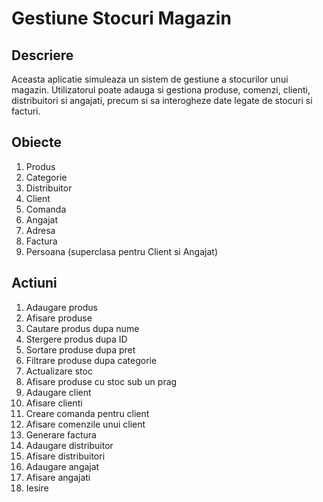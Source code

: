 # Gestiune Stocuri Magazin

## Descriere

Aceasta aplicatie simuleaza un sistem de gestiune a stocurilor unui magazin. Utilizatorul poate adauga si gestiona produse, comenzi, clienti, distribuitori si angajati, precum si sa interogheze date legate de stocuri si facturi.

## Obiecte

1. Produs
2. Categorie
3. Distribuitor
4. Client
5. Comanda
6. Angajat
7. Adresa
8. Factura
9. Persoana (superclasa pentru Client si Angajat)

## Actiuni

1. Adaugare produs
2. Afisare produse
3. Cautare produs dupa nume
4. Stergere produs dupa ID
5. Sortare produse dupa pret
6. Filtrare produse dupa categorie
7. Actualizare stoc
8. Afisare produse cu stoc sub un prag
9. Adaugare client
10. Afisare clienti
11. Creare comanda pentru client
12. Afisare comenzile unui client
13. Generare factura
14. Adaugare distribuitor
15. Afisare distribuitori
16. Adaugare angajat
17. Afisare angajati
0. Iesire

